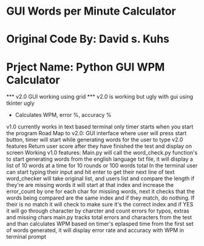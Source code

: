 
# GUI Words per Minute Calculator
# Original Code By: David s. Kuhs
# Prject Name: Python GUI WPM Calculator

*** v2.0 GUI working using grid ***
v2.0 is working but ugly with gui using tkinter ugly
- Calculates WPM, error %, accuracy %



v1.0 currently works in text based terminal only timer starts when you start the program
Road Map to v2.0: GUI interface where user will press start button, timer will start while generating words for the user to type
v2.0 features Return user score after they have finished the test and display on screen
Working v1.0 features:
Main.py will call the word_check.py function's to start generating words from the english language txt file, 
it will display a list of 10 words at a time for 10 rounds or 100 words total
In the terminal user can start typing their input and hit enter to get their next line of text
word_checker will take original list, and users list  and compare the length if they're are missing words 
it will start at that index and increase the error_count by one for each char for missiing words, 
next it checks that the words being compared are the same index and if they match, do nothing. 
If their is no match it will check to make sure it's the correct index and if YES 
it will go through character by charcter and count errors for typos, extras and missing chars
main.py tracks total errors and characters from the test and than calculates WPM based on timer's eplasped time 
from the first set of words generated, it will display error rate and accuracy with WPM in terminal prompt
